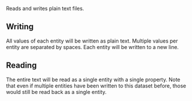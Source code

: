 Reads and writes plain text files.

## Writing

All values of each entity will be written as plain text. Multiple values per entity are separated by spaces. Each entity will be written to a new line. 

## Reading

The entire text will be read as a single entity with a single property. Note that even if multiple entities have been written to this dataset before, those would still be read back as a single entity.